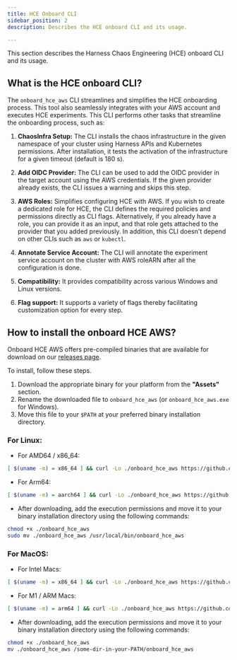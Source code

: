 ```yaml
---
title: HCE Onboard CLI
sidebar_position: 2
description: Describes the HCE onboard CLI and its usage.

---
```

This section describes the Harness Chaos Engineering (HCE) onboard CLI and its usage.

## What is the HCE onboard CLI?

The `onboard_hce_aws` CLI streamlines and simplifies the HCE onboarding process. This tool also seamlessly integrates with your AWS account and executes HCE experiments. This CLI performs other tasks that streamline the onboarding process, such as:

1. **ChaosInfra Setup:** The CLI installs the chaos infrastructure in the given namespace of your cluster using Harness APIs and Kubernetes permissions. After installation, it tests the activation of the infrastructure for a given timeout (default is 180 s).

2. **Add OIDC Provider:** The CLI can be used to add the OIDC provider in the target account using the AWS credentials. If the given provider already exists, the CLI issues a warning and skips this step.

3. **AWS Roles:** Simplifies configuring HCE with AWS. If you wish to create a dedicated role for HCE, the CLI defines the required policies and permissions directly as CLI flags. Alternatively, if you already have a role, you can provide it as an input, and that role gets attached to the provider that you added previously. In addition, this CLI doesn't depend on other CLIs such as `aws` or `kubectl`.

4. **Annotate Service Account:** The CLI will annotate the experiment service account on the cluster with AWS roleARN after all the configuration is done.

5. **Compatibility:** It provides compatibility across various Windows and Linux versions.

6. **Flag support:** It supports a variety of flags thereby facilitating customization option for every step.

## How to install the onboard HCE AWS?

Onboard HCE AWS offers pre-compiled binaries that are available for download on our [releases page](https://github.com/harness/onboard_hce_aws/releases).

To install, follow these steps.
1. Download the appropriate binary for your platform from the **"Assets"** section.
2. Rename the downloaded file to `onboard_hce_aws` (or `onboard_hce_aws.exe` for Windows).
3. Move this file to your `$PATH` at your preferred binary installation directory.

### For Linux:

* For AMD64 / x86_64:

```bash
[ $(uname -m) = x86_64 ] && curl -Lo ./onboard_hce_aws https://github.com/harness/onboard_hce_aws/releases/download/0.0.3/cli-linux-amd64
```

* For Arm64:

```bash
[ $(uname -m) = aarch64 ] && curl -Lo ./onboard_hce_aws https://github.com/harness/onboard_hce_aws/releases/download/0.0.3/cli-linux-arm64
```

* After downloading, add the execution permissions and move it to your binary installation directory using the following commands:

```bash
chmod +x ./onboard_hce_aws
sudo mv ./onboard_hce_aws /usr/local/bin/onboard_hce_aws
```
### For MacOS:

* For Intel Macs:

```bash
[ $(uname -m) = x86_64 ] && curl -Lo ./onboard_hce_aws https://github.com/harness/onboard_hce_aws/releases/download/0.1.0/cli-darwin-amd64
```

* For M1 / ARM Macs:

```bash
[ $(uname -m) = arm64 ] && curl -Lo ./onboard_hce_aws https://github.com/harness/onboard_hce_aws/releases/download/0.2.0/cli-darwin-arm64
```

* After downloading, add the execution permissions and move it to your binary installation directory using the following commands:

```bash
chmod +x ./onboard_hce_aws
mv ./onboard_hce_aws /some-dir-in-your-PATH/onboard_hce_aws
```

